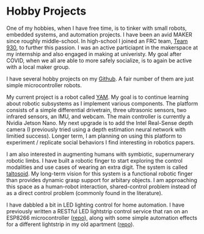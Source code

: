 # Hobby Projects
One of my hobbies, when I have free time, is to tinker with small robots, embedded systems, and automation
projects. I have been an avid MAKER since roughly middle-school. In high-school
I joined an FRC team, [Team 930](https://www.team930.com/), to further this passion. I was an active
particiapnt in the makerspace at my internship and also engaged in making at
univeristy. My goal after COVID, when we all are able to more safely socialize, is
to again be active with a local maker group.

I have several hobby projects on my [Github](https://github.com/curthenrichs?tab=repositories). A fair number of them are just simple
microcontroller robots.

My current project is a robot called [YAM](https://github.com/curthenrichs/YAM). My goal is to continue learning
about robotic subsystems as I implement various components. The platform consists of
a simple differential drivetrain, three ultrasonic sensors, two infrared sensors,
an IMU, and webcam. The main controller is currently a Nvidia Jetson Nano. My next
upgrade is to add the Intel Real-Sense depth camera (I previously tried using a
depth estimation neural network with limitied success). Longer term, I am planning
on using this platform to experiment / replicate social behaviors I find
interesting in robotics papers.

I am also interested in augmenting humans with symbiotic, supernumerary robotic
limbs. I have built a robotic finger to start exploring the control modalities and
use cases of wearing an extra digit. The system is called [taltosoid](https://github.com/curthenrichs/taltosoid_srf). My long-term
vision for this system is a functional robotic finger than provides dynamic grasp
support for arbitary objects. I am approaching this space as a human-robot interaction,
shared-control problem instead of as a direct control problem (commonly found in the
literature).

I have dabbled a bit in LED lighting control for home automation. I have previously
written a RESTful LED lightstrip control service that ran on an ESP8266 microcontroller
([repo](https://github.com/curthenrichs/LED-Service)), along with some simple automation effects for a different lightstrip in
my old apartment ([repo](https://github.com/curthenrichs/LED-Automation-Effects)).
